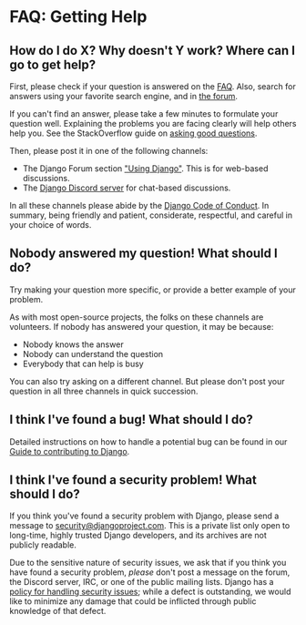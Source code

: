 # FAQ: Getting Help

## How do I do X? Why doesn't Y work? Where can I go to get help?

First, please check if your question is answered on the [FAQ](../). Also, search for answers using your favorite search engine, and in [the forum](https://forum.djangoproject.com/).

If you can't find an answer, please take a few minutes to formulate your question well. Explaining the problems you are facing clearly will help others help you. See the StackOverflow guide on [asking good questions](https://stackoverflow.com/help/how-to-ask).

Then, please post it in one of the following channels:

- The Django Forum section ["Using Django"](https://forum.djangoproject.com/c/users/6). This is for web-based discussions.
- The [Django Discord server](https://chat.djangoproject.com) for chat-based discussions.

In all these channels please abide by the [Django Code of Conduct](https://www.djangoproject.com/conduct/). In summary, being friendly and patient, considerate, respectful, and careful in your choice of words.

## Nobody answered my question! What should I do?

Try making your question more specific, or provide a better example of your problem.

As with most open-source projects, the folks on these channels are volunteers. If nobody has answered your question, it may be because:
- Nobody knows the answer
- Nobody can understand the question
- Everybody that can help is busy

You can also try asking on a different channel. But please don't post your question in all three channels in quick succession.

## I think I've found a bug! What should I do?

Detailed instructions on how to handle a potential bug can be found in our [Guide to contributing to Django](../../internals/contributing/bugs-and-features/#reporting-bugs).

## I think I've found a security problem! What should I do?

If you think you've found a security problem with Django, please send a message to security@djangoproject.com. This is a private list only open to long-time, highly trusted Django developers, and its archives are not publicly readable.

Due to the sensitive nature of security issues, we ask that if you think you have found a security problem, *please* don't post a message on the forum, the Discord server, IRC, or one of the public mailing lists. Django has a [policy for handling security issues](../../internals/security/#reporting-security-issues); while a defect is outstanding, we would like to minimize any damage that could be inflicted through public knowledge of that defect.